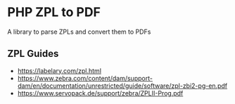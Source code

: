 # PHP ZPL to PDF
A library to parse ZPLs and convert them to PDFs

## ZPL Guides
- https://labelary.com/zpl.html
- https://www.zebra.com/content/dam/support-dam/en/documentation/unrestricted/guide/software/zpl-zbi2-pg-en.pdf
- https://www.servopack.de/support/zebra/ZPLII-Prog.pdf

